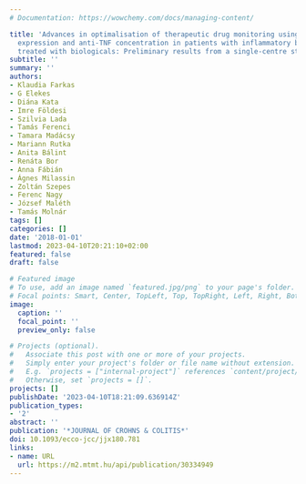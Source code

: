 ```yaml
---
# Documentation: https://wowchemy.com/docs/managing-content/

title: 'Advances in optimalisation of therapeutic drug monitoring using mucosal TNF
  expression and anti-TNF concentration in patients with inflammatory bowel disease
  treated with biologicals: Preliminary results from a single-centre study'
subtitle: ''
summary: ''
authors:
- Klaudia Farkas
- G Elekes
- Diána Kata
- Imre Földesi
- Szilvia Lada
- Tamás Ferenci
- Tamara Madácsy
- Mariann Rutka
- Anita Bálint
- Renáta Bor
- Anna Fábián
- Ágnes Milassin
- Zoltán Szepes
- Ferenc Nagy
- József Maléth
- Tamás Molnár
tags: []
categories: []
date: '2018-01-01'
lastmod: 2023-04-10T20:21:10+02:00
featured: false
draft: false

# Featured image
# To use, add an image named `featured.jpg/png` to your page's folder.
# Focal points: Smart, Center, TopLeft, Top, TopRight, Left, Right, BottomLeft, Bottom, BottomRight.
image:
  caption: ''
  focal_point: ''
  preview_only: false

# Projects (optional).
#   Associate this post with one or more of your projects.
#   Simply enter your project's folder or file name without extension.
#   E.g. `projects = ["internal-project"]` references `content/project/deep-learning/index.md`.
#   Otherwise, set `projects = []`.
projects: []
publishDate: '2023-04-10T18:21:09.636914Z'
publication_types:
- '2'
abstract: ''
publication: '*JOURNAL OF CROHNS & COLITIS*'
doi: 10.1093/ecco-jcc/jjx180.781
links:
- name: URL
  url: https://m2.mtmt.hu/api/publication/30334949
---
```

